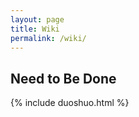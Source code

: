 ```yaml
---
layout: page
title: Wiki
permalink: /wiki/
---
```



## Need to Be Done


{% include duoshuo.html %}
